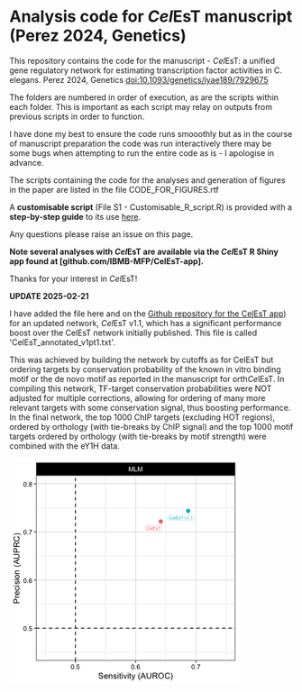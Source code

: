 # Analysis code for *Cel*EsT manuscript (Perez 2024, Genetics)

This repository contains the code for the manuscript - *Cel*EsT: a unified gene regulatory network for estimating transcription factor activities in C. elegans. Perez 2024, Genetics [doi:10.1093/genetics/iyae189/7929675](https://academic.oup.com/genetics/advance-article/doi/10.1093/genetics/iyae189/7929675)

The folders are numbered in order of execution, as are the scripts within each folder. This is important as each script may relay on outputs from previous scripts in order to function.

I have done my best to ensure the code runs smooothly but as in the course of manuscript preparation the code was run interactively there may be some bugs when attempting to run the entire code as is - I apologise in advance.

The scripts containing the code for the analyses and generation of figures in the paper are listed in the file CODE_FOR_FIGURES.rtf

A **customisable script** (File S1 - Customisable_R_script.R) is provided with a **step-by-step guide** to its use [here](https://www.protocols.io/view/customisable-differential-tf-activity-estimation-f-81wgbze3ogpk/v1).

Any questions please raise an issue on this page.

**Note several analyses with *Cel*EsT are available via the *Cel*EsT R Shiny app found at [github.com/IBMB-MFP/CelEsT-app].**

Thanks for your interest in *Cel*EsT!

**UPDATE 2025-02-21**

I have added the file here and on the [Github repository for the CelEsT app](github.com/IBMB-MFP/CelEsT-app)) for an updated network, *Cel*EsT v1.1, which has a significant performance boost over the CelEsT network initially published. This file is called 'CelEsT_annotated_v1pt1.txt'.

This was achieved by building the network by cutoffs as for CelEsT but ordering targets by conservation probability of the known in vitro binding motif or the de novo motif as reported in the manuscript for orth*Ce*lEsT. In compiling this network, TF-target conservation probabilities were NOT adjusted for multiple corrections, allowing for ordering of many more relevant targets with some conservation signal, thus boosting performance. In the final network, the top 1000 ChIP targets (excluding HOT regions), ordered by orthology (with tie-breaks by ChIP signal) and the top 1000 motif targets ordered by orthology (with tie-breaks by motif strength) were combined with the eY1H data.

![](CelEsTv1.1.png)
